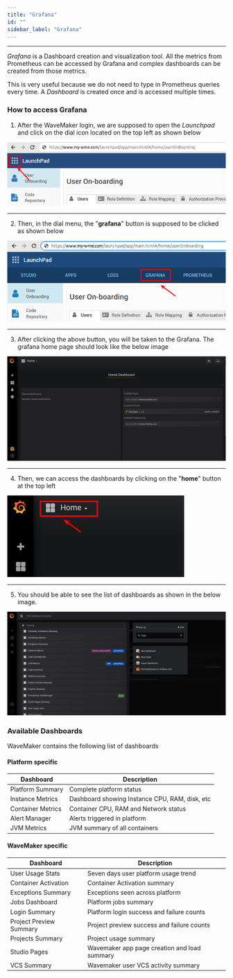 ```yaml
---
title: "Grafana"
id: ""
sidebar_label: "Grafana"
---
```

---

*Grafana* is a Dashboard creation and visualization tool. All the metrics from Prometheus can be accessed by Grafana and complex dashboards can be created from those metrics.

This is very useful because we do not need to type in Prometheus queries every time. A *Dashboard* is created once and is accessed multiple times.

### How to access Grafana

1) After the WaveMaker login, we are supposed to open the *Launchpad* and click on the dial icon located on the top left as shown below

![Launchpad Dial Click](/learn/assets/wme-setup/wme-observability/kibana/launchpad-dial-open.png)

---

2) Then, in the dial menu, the "**grafana**" button is supposed to be clicked as shown below

![Launchpad Grafana Click](/learn/assets/wme-setup/wme-observability/prometheus/launchpad-grafana-click.png)

---

3) After clicking the above button, you will be taken to the Grafana. The grafana home page should look like the below image

![Grafana Home Page](/learn/assets/wme-setup/wme-observability/prometheus/grafana-home-page.png)

---

4) Then, we can access the dashboards by clicking on the "**home**" button at the top left

![Grafana Home Click](/learn/assets/wme-setup/wme-observability/prometheus/grafana-home-click.png)

---

5) You should be able to see the list of dashboards as shown in the below image.

![Grafana Dashboard List](/learn/assets/wme-setup/wme-observability/prometheus/grafana-dashboards-list.png)

### Available Dashboards

WaveMaker contains the following list of dashboards

#### Platform specific

| Dashboard   | Description |
| ----------- | ----------- |
| Platform Summary | Complete platform status |
| Instance Metrics | Dashboard showing Instance CPU, RAM, disk, etc |
| Container Metrics | Container CPU, RAM and Network status |
| Alert Manager | Alerts triggered in platform |
| JVM Metrics | JVM summary of all containers |

#### WaveMaker specific

| Dashboard   | Description |
| ----------- | ----------- |
| User Usage Stats | Seven days user platform usage trend |
| Container Activation | Container Activation summary |
| Exceptions Summary | Exceptions seen across platform |
| Jobs Dashboard | Platform jobs summary |
| Login Summary | Platform login success and failure counts |
| Project Preview Summary | Project preview success and failure counts |
| Projects Summary | Project usage summary |
| Studio Pages | Wavemaker app page creation and load summary  |
| VCS Summary | Wavemaker user VCS activity summary  |
